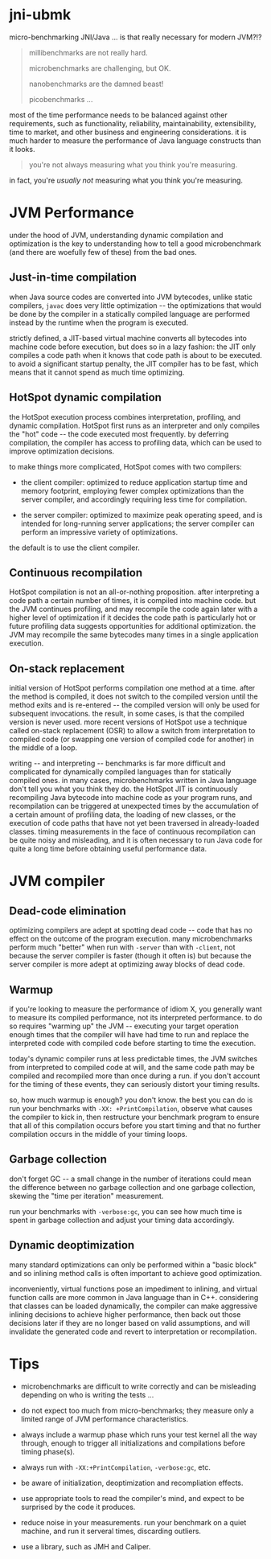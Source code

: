 # jni-ubmk #

micro-benchmarking JNI/Java ... is that really necessary for modern JVM?!?

> millibenchmarks are not really hard.
> 
> microbenchmarks are challenging, but OK.
> 
> nanobenchmarks are the damned beast!
> 
> picobenchmarks ...

most of the time performance needs to be balanced against other requirements,
such as functionality, reliability, maintainability, extensibility, time to
market, and other business and engineering considerations. it is much harder
to measure the performance of Java language constructs than it looks.

> you're not always measuring what you think you're measuring.

in fact, you're *usually not* measuring what you think you're measuring.

# JVM Performance #

under the hood of JVM, understanding dynamic compilation and optimization is
the key to understanding how to tell a good microbenchmark (and there are
woefully few of these) from the bad ones.

## Just-in-time compilation ##

when Java source codes are converted into JVM bytecodes, unlike static
compilers, `javac` does very little optimization -- the optimizations that
would be done by the compiler in a statically compiled language are performed
instead by the runtime when the program is executed.

strictly defined, a JIT-based virtual machine converts all bytecodes into
machine code before execution, but does so in a lazy fashion: the JIT only
compiles a code path when it knows that code path is about to be executed.
to avoid a significant startup penalty, the JIT compiler has to be fast, which
means that it cannot spend as much time optimizing.

## HotSpot dynamic compilation ##

the HotSpot execution process combines interpretation, profiling, and dynamic
compilation. HotSpot first runs as an interpreter and only compiles the "hot"
code -- the code executed most frequently. by deferring compilation, the
compiler has access to profiling data, which can be used to improve
optimization decisions.

to make things more complicated, HotSpot comes with two compilers:

* the client compiler: optimized to reduce application startup time and memory
  footprint, employing fewer complex optimizations than the server compiler,
  and accordingly requiring less time for compilation.

* the server compiler: optimized to maximize peak operating speed, and is
  intended for long-running server applications; the server compiler can
  perform an impressive variety of optimizations.

the default is to use the client compiler.

## Continuous recompilation ##

HotSpot compilation is not an all-or-nothing proposition. after interpreting a
code path a certain number of times, it is compiled into machine code. but the
JVM continues profiling, and may recompile the code again later with a higher
level of optimization if it decides the code path is particularly hot or future
profiling data suggests opportunities for additional optimization. the JVM may
recompile the same bytecodes many times in a single application execution.

## On-stack replacement ##

initial version of HotSpot performs compilation one method at a time. after the
method is compiled, it does not switch to the compiled version until the method
exits and is re-entered -- the compiled version will only be used for
subsequent invocations. the result, in some cases, is that the compiled version
is never used. more recent versions of HotSpot use a technique called on-stack
replacement (OSR) to allow a switch from interpretation to compiled code (or
swapping one version of compiled code for another) in the middle of a loop.

writing -- and interpreting -- benchmarks is far more difficult and complicated
for dynamically compiled languages than for statically compiled ones. in many
cases, microbenchmarks written in Java language don't tell you what you think
they do. the HotSpot JIT is continuously recompiling Java bytecode into machine
code as your program runs, and recompilation can be triggered at unexpected
times by the accumulation of a certain amount of profiling data, the loading of
new classes, or the execution of code paths that have not yet been traversed in
already-loaded classes. timing measurements in the face of continuous
recompilation can be quite noisy and misleading, and it is often necessary to
run Java code for quite a long time before obtaining useful performance data.

# JVM compiler #

## Dead-code elimination ##

optimizing compilers are adept at spotting dead code -- code that has no effect
on the outcome of the program execution. many microbenchmarks perform much
"better" when run with `-server` than with `-client`, not because the server
compiler is faster (though it often is) but because the server compiler is more
adept at optimizing away blocks of dead code.

## Warmup ##

if you're looking to measure the performance of idiom X, you generally want to
measure its compiled performance, not its interpreted performance. to do so
requires "warming up" the JVM -- executing your target operation enough times
that the compiler will have had time to run and replace the interpreted code
with compiled code before starting to time the execution.

today's dynamic compiler runs at less predictable times, the JVM switches from
interpreted to compiled code at will, and the same code path may be compiled
and recompiled more than once during a run. if you don't account for the timing
of these events, they can seriously distort your timing results.

so, how much warmup is enough? you don't know. the best you can do is run your
benchmarks with `-XX: +PrintCompilation`, observe what causes the compiler to
kick in, then restructure your benchmark program to ensure that all of this
compilation occurs before you start timing and that no further compilation
occurs in the middle of your timing loops.

## Garbage collection ##

don't forget GC -- a small change in the number of iterations could mean the
difference between no garbage collection and one garbage collection, skewing
the "time per iteration" measurement.

run your benchmarks with `-verbose:gc`, you can see how much time is spent in
garbage collection and adjust your timing data accordingly.

## Dynamic deoptimization ##

many standard optimizations can only be performed within a "basic block" and
so inlining method calls is often important to achieve good optimization.

inconveniently, virtual functions pose an impediment to inlining, and virtual
function calls are more common in Java language than in C++. considering that
classes can be loaded dynamically, the compiler can make aggressive inlining
decisions to achieve higher performance, then back out those decisions later
if they are no longer based on valid assumptions, and will invalidate the
generated code and revert to interpretation or recompilation.

# Tips #

* microbenchmarks are difficult to write correctly and can be misleading
  depending on who is writing the tests ...

* do not expect too much from micro-benchmarks; they measure only a limited
  range of JVM performance characteristics.

* always include a warmup phase which runs your test kernel all the way
  through, enough to trigger all initializations and compilations before
  timing phase(s).

* always run with `-XX:+PrintCompilation`, `-verbose:gc`, etc.

* be aware of initialization, deoptimization and recompliation effects.

* use appropriate tools to read the compiler's mind, and expect to be surprised
  by the code it produces.

* reduce noise in your measurements. run your benchmark on a quiet machine, and
  run it serveral times, discarding outliers.

* use a library, such as JMH and Caliper.
